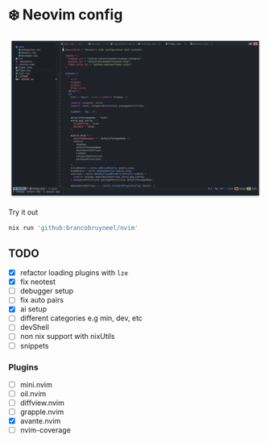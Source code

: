 # ❄️ Neovim config

![example](./media/example.jpg)

Try it out

```bash
nix run 'github:brancobruyneel/nvim'
```

## TODO

- [x] refactor loading plugins with `lze`
- [x] fix neotest
- [ ] debugger setup
- [ ] fix auto pairs
- [x] ai setup
- [ ] different categories e.g min, dev, etc
- [ ] devShell
- [ ] non nix support with nixUtils
- [ ] snippets

### Plugins

- [ ] mini.nvim
- [ ] oil.nvim
- [ ] diffview.nvim
- [ ] grapple.nvim
- [x] avante.nvim
- [ ] nvim-coverage
